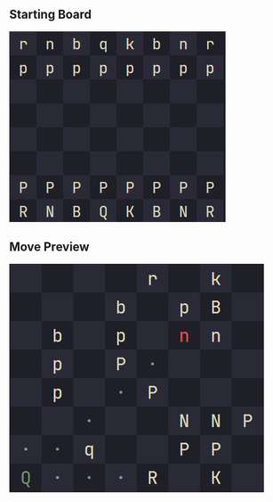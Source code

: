 ## Starting Board

![starting board](./starting_board.png)

## Move Preview

![move preview](./move_preview.png)
